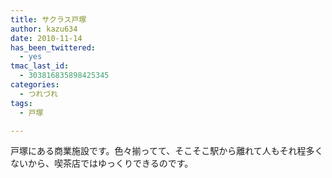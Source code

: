 ```yaml
---
title: サクラス戸塚
author: kazu634
date: 2010-11-14
has_been_twittered:
  - yes
tmac_last_id:
  - 303816835898425345
categories:
  - つれづれ
tags:
  - 戸塚

---
```

<div class="pp_items">
<div class="pp_item">
<p>
      戸塚にある商業施設です。色々揃ってて、そこそこ駅から離れて人もそれ程多くないから、喫茶店ではゆっくりできるのです。
</p>
</div>
  
<div class="pp_item" style="text-align: center;">
<img style="max-width: 100%;" src="http://static.pixelpipe.com/5df197a8-7bfc-466c-9017-c3a600c4b2dc_b.jpg" alt="" />
</div>
</div>

